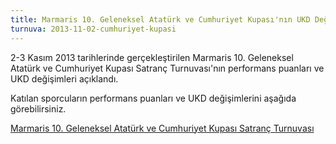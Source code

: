 ```yaml
---
title: Marmaris 10. Geleneksel Atatürk ve Cumhuriyet Kupası'nın UKD Değişimleri Açıklandı
turnuva: 2013-11-02-cumhuriyet-kupasi
---
```


2-3 Kasım 2013 tarihlerinde gerçekleştirilen Marmaris 10. Geleneksel Atatürk ve Cumhuriyet Kupası Satranç Turnuvası'nın performans puanları ve UKD değişimleri açıklandı.

Katılan sporcuların performans puanları ve UKD değişimlerini aşağıda görebilirsiniz.

[Marmaris 10. Geleneksel Atatürk ve Cumhuriyet Kupası Satranç Turnuvası](http://ukd.tsf.org.tr/turnuvadurumu.php?t=hg&tid=5026)
